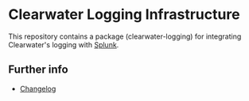 Clearwater Logging Infrastructure
==============================

This repository contains a package (clearwater-logging) for integrating Clearwater's logging with [Splunk](http://www.splunk.com/).

Further info
------------
* [Changelog](CHANGELOG.md)

